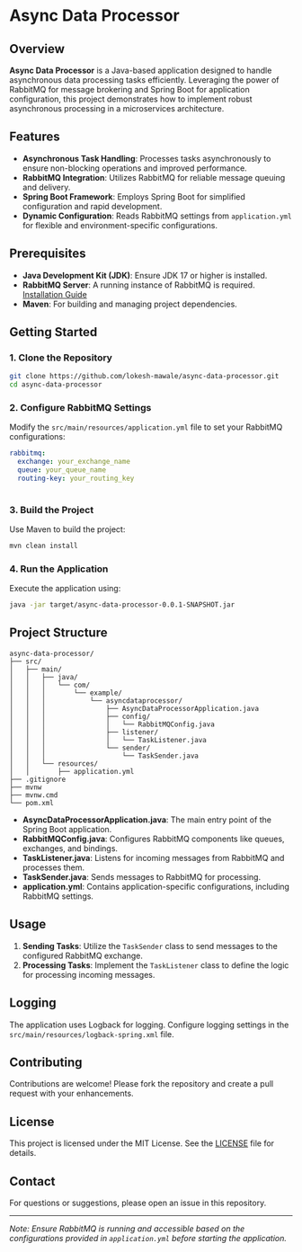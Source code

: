 # Async Data Processor

## Overview

**Async Data Processor** is a Java-based application designed to handle asynchronous data processing tasks efficiently. Leveraging the power of RabbitMQ for message brokering and Spring Boot for application configuration, this project demonstrates how to implement robust asynchronous processing in a microservices architecture.

## Features

- **Asynchronous Task Handling**: Processes tasks asynchronously to ensure non-blocking operations and improved performance.
- **RabbitMQ Integration**: Utilizes RabbitMQ for reliable message queuing and delivery.
- **Spring Boot Framework**: Employs Spring Boot for simplified configuration and rapid development.
- **Dynamic Configuration**: Reads RabbitMQ settings from `application.yml` for flexible and environment-specific configurations.

## Prerequisites

- **Java Development Kit (JDK)**: Ensure JDK 17 or higher is installed.
- **RabbitMQ Server**: A running instance of RabbitMQ is required. [Installation Guide](https://www.rabbitmq.com/download.html)
- **Maven**: For building and managing project dependencies.

## Getting Started

### 1. Clone the Repository

```bash
git clone https://github.com/lokesh-mawale/async-data-processor.git
cd async-data-processor
```

### 2. Configure RabbitMQ Settings

Modify the `src/main/resources/application.yml` file to set your RabbitMQ configurations:

```yaml
rabbitmq:
  exchange: your_exchange_name
  queue: your_queue_name
  routing-key: your_routing_key
 
```

### 3. Build the Project

Use Maven to build the project:

```bash
mvn clean install
```

### 4. Run the Application

Execute the application using:

```bash
java -jar target/async-data-processor-0.0.1-SNAPSHOT.jar
```

## Project Structure

```plaintext
async-data-processor/
├── src/
│   ├── main/
│   │   ├── java/
│   │   │   └── com/
│   │   │       └── example/
│   │   │           └── asyncdataprocessor/
│   │   │               ├── AsyncDataProcessorApplication.java
│   │   │               ├── config/
│   │   │               │   └── RabbitMQConfig.java
│   │   │               ├── listener/
│   │   │               │   └── TaskListener.java
│   │   │               └── sender/
│   │   │                   └── TaskSender.java
│   │   └── resources/
│   │       ├── application.yml
├── .gitignore
├── mvnw
├── mvnw.cmd
└── pom.xml
```

- **AsyncDataProcessorApplication.java**: The main entry point of the Spring Boot application.
- **RabbitMQConfig.java**: Configures RabbitMQ components like queues, exchanges, and bindings.
- **TaskListener.java**: Listens for incoming messages from RabbitMQ and processes them.
- **TaskSender.java**: Sends messages to RabbitMQ for processing.
- **application.yml**: Contains application-specific configurations, including RabbitMQ settings.

## Usage

1. **Sending Tasks**: Utilize the `TaskSender` class to send messages to the configured RabbitMQ exchange.
2. **Processing Tasks**: Implement the `TaskListener` class to define the logic for processing incoming messages.

## Logging

The application uses Logback for logging. Configure logging settings in the `src/main/resources/logback-spring.xml` file.

## Contributing

Contributions are welcome! Please fork the repository and create a pull request with your enhancements.

## License

This project is licensed under the MIT License. See the [LICENSE](LICENSE) file for details.

## Contact

For questions or suggestions, please open an issue in this repository.

---

*Note: Ensure RabbitMQ is running and accessible based on the configurations provided in `application.yml` before starting the application.* 

